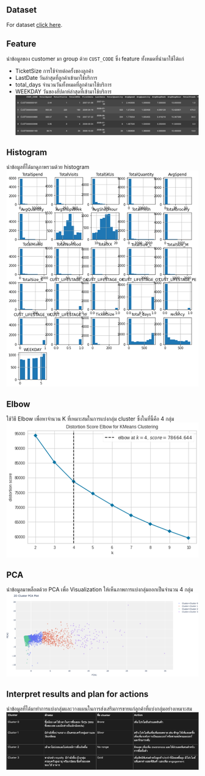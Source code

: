 ## Dataset

For dataset [click here](https://drive.google.com/file/d/1RgAKGw_u2MW2xFDUSiAwrFNPae7qj7zJ/view?usp=sharing).

## Feature

นำข้อมูลของ customer มา group ด้วย `CUST_CODE`
ซึ่ง feature ทั้งหมดที่นำมาใช้ได้แก่

- TicketSize การใช้จ่ายต่อครั้งของลูกค้า
- LastDate วันล่าสุดที่ลูกค้าเข้ามาใช้บริการ
- total_days จำนวนวันทั้งหมดที่ลูกค้ามาใช้บริการ
- WEEKDAY วันของสัปดาห์ล่าสุดที่เข้ามาใช้บริการ
  ![This is an image](1.png)

## Histogram

นำข้อมูลที่ได้มาดูภาพรวมด้วย histogram
![This is an image](2.png)

## Elbow

ใช้วิธี Elbow เพื่อหาจำนวน K ที่เหมาะสมในการแบ่งกลุ่ม cluster ซึ่งในที่นี้คือ 4 กลุ่ม
![This is an image](3.png)

## PCA

นำข้อมูลมาพล็อตด้วย PCA เพื่อ Visualization ให้เห็นภาพการแบ่งกลุ่มออกเป็นจำนวน 4 กลุ่ม
![This is an image](4.png)

## Interpret results and plan for actions

นำข้อมูลที่ได้มาทำการแบ่งกลุ่มและวางแผนในการส่งเสริมการขายแก่ลูกค้าที่แบ่งกลุ่มอย่างเหมาะสม
![This is an image](5.png)
